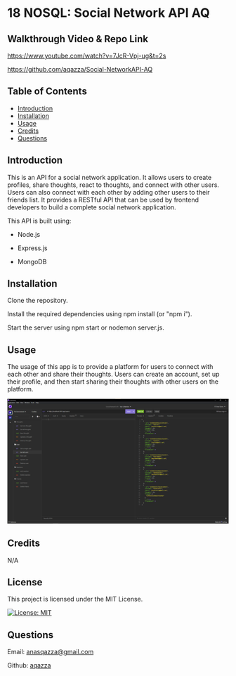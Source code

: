 # 18 NOSQL: Social Network API AQ
Walkthrough Video & Repo Link
---
https://www.youtube.com/watch?v=7JcR-Vpj-ug&t=2s

https://github.com/aqazza/Social-NetworkAPI-AQ
## Table of Contents

- [Introduction](#introduction)
- [Installation](#installation)
- [Usage](#usage)
- [Credits](#credits)
- [Questions](#questions)

## Introduction



This is an API for a social network application. It allows users to create profiles, share thoughts, react to thoughts, and connect with other users. Users can also connect with each other by adding other users to their friends list. It provides a RESTful API that can be used by frontend developers to build a complete social network application.

This API is built using:

- Node.js

- Express.js

- MongoDB

## Installation



Clone the repository.

Install the required dependencies using npm install (or "npm i").

Start the server using npm start or nodemon server.js.

## Usage

The usage of this app is to provide a platform for users to connect with each other and share their thoughts. Users can create an account, set up their profile, and then start sharing their thoughts with other users on the platform.

![alt text](https://github.com/aqazza/Social-NetworkAPI-AQ/blob/main/Social-NetworkAPI.png?raw=true)
## Credits



N/A

## License



This project is licensed under the MIT License.

[![License: MIT](https://img.shields.io/badge/License-MIT-yellow.svg)](https://opensource.org/licenses/MIT)

## Questions



Email: anasqazza@gmail.com

Github: [aqazza](https://github.com/aqazza)
